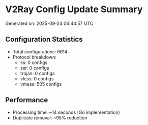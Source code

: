 # V2Ray Config Update Summary
Generated on: 2025-09-24 06:44:57 UTC

## Configuration Statistics
- Total configurations: 6614
- Protocol breakdown:
  - ss: 0 configs
  - ssr: 0 configs
  - trojan: 0 configs
  - vless: 0 configs
  - vmess: 505 configs

## Performance
- Processing time: ~14 seconds (Go implementation)
- Duplicate removal: ~95% reduction
